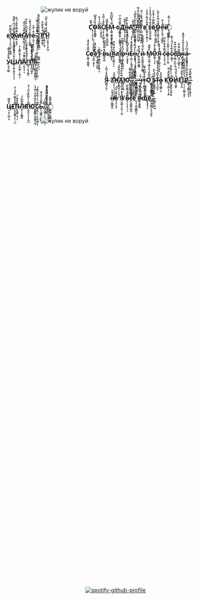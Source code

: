 ㅤㅤㅤㅤㅤㅤㅤ![жулик не воруй](https://github.com/user-attachments/assets/d3ec24fc-8b7e-4bb0-9512-d10a804b5b76)



### ㅤㅤㅤㅤㅤㅤㅤㅤㅤㅤㅤㅤㅤㅤ **С҉̝͕̠̝̘̣̝́̍͌̈ͅО̵̟̱͍̳̬̮͑̏̓̊͌͆8̴͎͎̮̗͚͕̏̈́͐́͋̚С̸̘̙̩̣͓̪͇̠̥̀͋̾̈̋̔Ѐ̴͚̗͔͇͚͉͓̪̭͖̤̪̄͌̂М̵̙͚̤̘̪̜̬̫̟̪̪̆̈́̓̏͆͆͋ о҈̙̳̳̱̝̭̠̙̲̖̫͛̌̋̈̿̍̈Д҉̙̘̩͎͍̦̝͔̪̽͐̽͊̂н̵̳̣̪̘̬̝͔̝͕̭̎̌̀̅̍̐А҈̟̳̜̭̠̖̆̓̑͐!҉͚̗̰̝̯͈̪̳̩̜͊̇̀̊͑͒͒̉́?̶͍̰̠̞̟̤̟͒̌̆̐͆̔̌͆̔́́̋ͅͅ!̶̙͎̠̤̗̟̦̣̪̾̿̅̓͆̐̚!̸͔̪̤̦̝̜͙̙͉̲̐̆̃͊́͐̉͑͗̎ в҉̠͚͓̝̗̯̫̜͙͋͌̀́͂̀͛͊̓͛ с̵̖͍̤͈͍̣̳̂͒̾̐̒́̂̒͛̽͗ͅв҈̬̥̤͍̲͕̘͈͚̳̀̑̃̋̈̔͑͒̽̎О̴͇̣̘̩͚̫̘̜̯̜̃́̆̿̓̀͐̃̀ͅͅе̶͍̞̝͖̖͉͖̲͚̲̠̂́̇͒̚й҈̗̞͚͔̰̥͂͗͑̾̈͋ к҉̞͉̞͉̤̠̤̲̩͕͚̳̍̐͂̑̀̅0̸̱̩̦̱̞̘̳̞͕͈̎̈̏̋̈́́͆͗͒̋͋̚м̸̞̭̘͓͈̝͊̎͊̅̐̓̐̾́̏̍Н҈̱͖͍̲̖͉͍̤͗̇̋̉͑̈́̅́̚ͅА̸͉̙͕̫̫̫̘̝̙̑̌͊͆̃͛̓̀̇̃т̴̩̣͎̳̯̫͗̽͋̈̈́̔̐̇е̶͎͖̝̞̦̗̞͎̜̩̽͋͐̃̓.̶̠̞̟̦͆͛̎̽̈.̸̠̘̳̞̙͍̳̲̫́͒̓͑̾̀̍̂̏.҈̣̥͈̩̥͈̠̀̎̌́̅͋̈́̎͊̏̋͌!̵͓̯͎̳̝̈́̔͑̐̄̌̀̽!҉̜̯͉̞͕̲͔̊͂̀́1̵̪̘̟̬͎̜̞̗̲̘́̏͒͋̔̏̌͐̀̂̈̚!**




### ㅤㅤㅤㅤㅤㅤㅤ ㅤㅤ ㅤㅤㅤㅤ **С̴̙͇͙̠̭͚̬̖̇͂͋̏̔̊̽в҉͕̘̮̲͎͈̗̊͌͂͒̅̍͐͑̚ͅе҉̫͙͉̭̱̰͉̲̳̤̀̓̍́͐̔̚т̷̰̞̯̮̤̤̜̟̜͚̠͌̂̾̚ͅ в̷̭̯̟̰̂͋̅̑̄͂̈́ы҉̳̙͓̠̍̆̔̀̋̋͊͑̍́̒К̵̱͔̖͖͚͕̣̙̍̀̋͑̄͑̉л҈̞̟͇̥̮̋́̈́̓̎͂̑̚ю̵̭̟̯̲̣͙͖̫̮͖̓́̈̓́̎͒̌̏ч̴͔͎̱̖̥̞͒̆̌̒̃͆̆͗̓́̈́̒Е̴̩̘̪͎͕͙̍̌̌̃̉͊̉͑̉́н̵̥̙̱̞̀̀̓́̏̈́͒̾̍̚,̸̮͈̣̬̳̣̯͇͓̽̑̔̑ и̴̞̤̗͚͇͎̫̫̤̞͇̰̑̀̈́̈́̀́̃̅̃̎̀ М̷̳͔̫͍̲͔͉̀̂͌͌О̷̣͚̗͕̞̟̋̊̀̊͑Я̴͇̭̰̣̣̳̜̤̠̫̔̉̒̔ͅͅ с̴̙̣̫̟͉̦̤͊̃̏͒̀̊̔̾̋ӧ̷͈̗̩̗͓̰͐͗͌̐̾͛͗̀̀̎̃с̷̠͚̬̊̀̋̓̓́̈́͐̆̽ͅе̸̦̯̪͕̗̲̣̄̍̋̿͒͒̚ͅд̷͖̪͔̪͇̞̠̟̂͋͂̇͋к̴͓̤͎̟̟̭̳̩͑̆̊̔̓̂̓̽̔̈̄̉ͅӓ̶̘̭̖̮̭͉́͆͛̈́́̾ У̷͎̫̣̞̲͇͑̐̎̓̓̅̐Ш̵̥͎͍̗̗̮͍̩̗͕̽̍͊̈̒̊͒̓̂̽ͅЛ̸̟̟̤͇̠͕͕̰͎̘̍͗̽͋̏͌̇̒А̷͎͖̙̜̩̅̓͌̔ͅ!҉̰̫̘̙̟̩̱͈́̓͒́̄͒̎͂̇̽̈ͅ1҉̟͙̪̩̫͚̅͐̈́̀̓̂́͒̅̃ͅ!҉̟̣͔͚́̐̓͛̉̐̎̊̐̚!̶͕̠̣̰̳̟̰̬̳̲̖̅͂͋͑ͅ!̷̤̠̝̗͍͉̩̗̳̜̦̈́͌̀̎̈͗͐͑̒̿̀̈́.̴̩͓̠͓̇͊̎̚**





###  ㅤㅤㅤㅤㅤㅤㅤㅤㅤㅤㅤㅤㅤㅤㅤㅤㅤ**Я̷̳̪̞̗͍͕̅̋̀̉́̈̂͐ З҉̜̙͔̙̘͎͎̟̩͓͉̟͂̐̃̔Н҉͈̦̭̮̬͕̩͎͓̣̑̇̾̆͆̽͊̄̈́ͅА҉̭͎̞͔͖͉́̿͋̆͐̽͐̍̏́͆Ю҈̟̱͔̟̣̞̪̪̱̄̒̑̀̃͛̄̑.̶̜͕͎͙̠̖̖͖͚͂͋̃͗̿̇̊̃.҈̯̬̮̟͓͙͓̲̖̩̈̋̌̆̏̆͐ͅ.҉͍̫̤̥̜͕̯͙̫̾̃͌̂̊̇̈́͗́̓̀̓ͅ,̶̙̞͔̱͉͔͈̞̀͊̋͑̅̍̀́̉ ч̵͇̗̦͚̜̞̤̩̯̗͓̥͐̎̍̚т̷̞̖͇̪͈͙̗͓͔͙̳̟͗̉̊͂͆̐́͌О҉͖̬̗̣͕̣͇̗̃͒͆͒́̓̓̅͐ э̴̩͈͇͈͚͎̣̱̮̄̿͂́̀͒Т̴̙̝͔͖̫̜̔̆̆́̆͑̎̓̊̌̋о̶̰̰͖̳̬͕̆̐̈̒ͅ К҉̱͎͉̲̗̞̩̜͙̭̈͂̊̈̄́͐̑Ӧ̶̩̲͖̭̱̝̱̝̲͍́͑͐̀̌̏͋̚ͅН̸̥̘̯̥́̽̔̈́̃͛̀Е҈̪̙̜̪̿̓̏͋̔͗͐̑̐́͐̒Ц̷̣͉͔͎̫̲͈̜̬́̇̂̓͆̀̅̈́́̓̇̅ͅ!҈͚̱͕̘͇̬̙̣͍͓̣́̀͋̆̇̆̈͛̄̓̉̏,̶͇͉̦̣͓̝̟̥͓͛͊̏̋̑̽̋̚ͅ**




### ㅤㅤㅤㅤㅤㅤㅤㅤㅤㅤㅤㅤㅤㅤㅤㅤㅤㅤ**н̸͔̙̳̳͙̫̊́͋̀о̵̟̜̖͕̖̗̉̎͋̓̈́ Я̸͓͍̤̰̞̣͈̣͔͎͈̂̒͊̓̇̋̔͗͛͗ в̶̞̞͙̘͔̖͔̘͂̄̊̉͂͌̏̂с̵̪̟̫̬͇̟͇̞̤͊̽̊̊̅͐̋̈́̚ё҉̟̘͎̟͚̯͇̪̖̇͌̽̓̋̃̇̔͊ͅ е̷͇͕̮̬̳̞͊͆́͛͊͂͗̐щ҉͕̜̥̞̜̦̃̄͛̀͊̏̌́ё҈͚͕̗̯̭̘̩͍͉̲͓̬̋͂̏̉̐͑̓͛.̴̫̞͇̝͖̑̒̏̉ͅ.̴̳͉͎͉̖̯̀̀̈́̅͛̀̍̔̈́̾́͂ Ц̶̤̘͓͔̲̤͕̣̓̌̅̋Е҉̩͎̤̱̥̭̦͕̠̜̤͆̋͛̉̌͌̓̈́́̍̒̚П̶͕͈͖̰͕̖͉̦̂̀̐̐͛́Л̷̥͕͙̦̳̭͖͊̅̎͆͛́Я҈͙͍̤͔̜͕̩̩͈̪̎͆̾̀͗̌̏͋̈́̾́̀Ю҈͈̥̳̰͉̪̫̥̥̠̪̘̊̓̓̃̍̋̓̾̿̒̀С̴̞͚̜͕̠̟̘̮͖̭͓͙̌̈͑̾͛͊̆̽̅̅̍́Ь̵̦͕̪̱͚͕̫͇͇̎̂͊̇̾̃́̈̄̚.̸̫̠̳͓͕̝̙̟͍̰̖͕̎̅͆̾.̸̦͖̫̭͗̈́͗̏̄̅̿̋̂̓́̎.̸̪̮̞̞̯̜̳̣́̉̔͌̀̉̈́͗̎͒̄.҉͖̮̱͈͎̳̫̲͍͙̆͂̍̃̅̐̚**


ㅤㅤㅤㅤㅤㅤㅤ![жулик не воруй](https://github.com/user-attachments/assets/d1df5a77-5a0a-44bd-9921-52ee7dd541ef)


ㅤ


ㅤ




ㅤ



ㅤ



ㅤ


ㅤ



ㅤ




ㅤ



ㅤ



ㅤ


ㅤ



ㅤ




ㅤ



ㅤ



ㅤ


ㅤ



ㅤ




ㅤ


ㅤ



ㅤ


ㅤ



ㅤ

ㅤ


ㅤ


ㅤ


ㅤ



ㅤ



ㅤ


ㅤ



ㅤ




ㅤ



ㅤ


ㅤ



ㅤ






ㅤ


ㅤㅤㅤㅤㅤㅤㅤㅤㅤㅤㅤㅤㅤㅤㅤㅤ[![spotify-github-profile](https://spotify-github-profile.kittinanx.com/api/view?uid=31ypcxvijuzvjgk2dnmmvhdgzweu&cover_image=true&theme=novatorem&show_offline=true&background_color=0d1117&interchange=true&bar_color=fc5b9f&bar_color_cover=false)](https://spotify-github-profile.kittinanx.com/api/view?uid=31ypcxvijuzvjgk2dnmmvhdgzweu&redirect=true)

